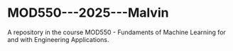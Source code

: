 # MOD550---2025---Malvin
A repository in the course MOD550 - Fundaments of Machine Learning for and with Engineering Applications. 
